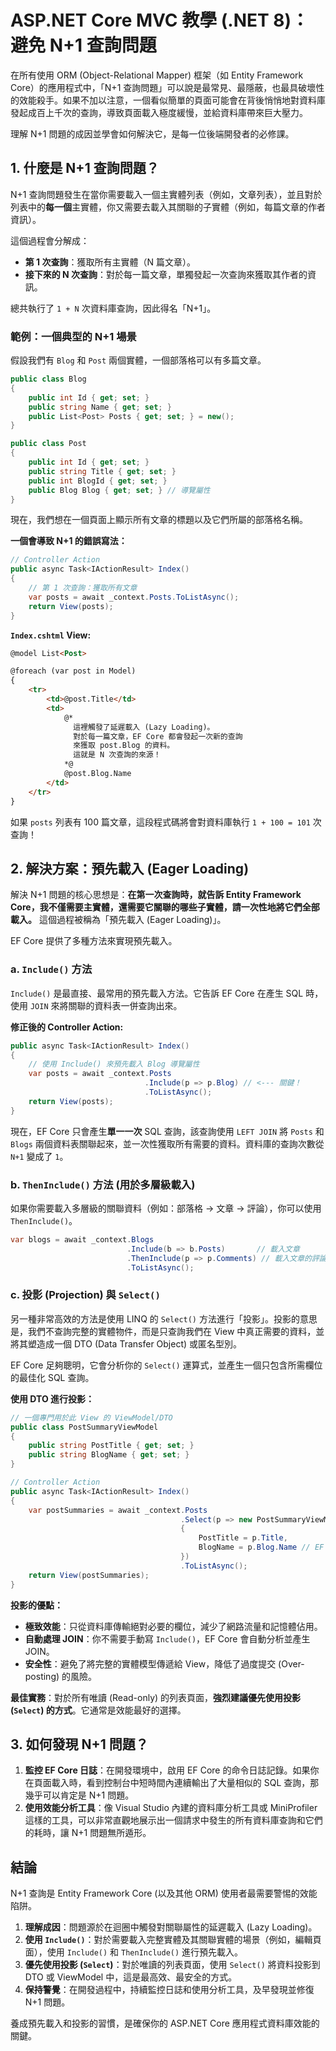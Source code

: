 # ASP.NET Core MVC 教學 (.NET 8)：避免 N+1 查詢問題

在所有使用 ORM (Object-Relational Mapper) 框架（如 Entity Framework Core）的應用程式中，「N+1 查詢問題」可以說是最常見、最隱蔽，也最具破壞性的效能殺手。如果不加以注意，一個看似簡單的頁面可能會在背後悄悄地對資料庫發起成百上千次的查詢，導致頁面載入極度緩慢，並給資料庫帶來巨大壓力。

理解 N+1 問題的成因並學會如何解決它，是每一位後端開發者的必修課。

## 1. 什麼是 N+1 查詢問題？

N+1 查詢問題發生在當你需要載入一個主實體列表（例如，文章列表），並且對於列表中的**每一個**主實體，你又需要去載入其關聯的子實體（例如，每篇文章的作者資訊）。

這個過程會分解成：
*   **第 1 次查詢**：獲取所有主實體（N 篇文章）。
*   **接下來的 N 次查詢**：對於每一篇文章，單獨發起一次查詢來獲取其作者的資訊。

總共執行了 `1 + N` 次資料庫查詢，因此得名「N+1」。

### 範例：一個典型的 N+1 場景

假設我們有 `Blog` 和 `Post` 兩個實體，一個部落格可以有多篇文章。

```csharp
public class Blog
{
    public int Id { get; set; }
    public string Name { get; set; }
    public List<Post> Posts { get; set; } = new();
}

public class Post
{
    public int Id { get; set; }
    public string Title { get; set; }
    public int BlogId { get; set; }
    public Blog Blog { get; set; } // 導覽屬性
}
```

現在，我們想在一個頁面上顯示所有文章的標題以及它們所屬的部落格名稱。

**一個會導致 N+1 的錯誤寫法：**
```csharp
// Controller Action
public async Task<IActionResult> Index()
{
    // 第 1 次查詢：獲取所有文章
    var posts = await _context.Posts.ToListAsync();
    return View(posts);
}
```

**`Index.cshtml` View:**
```html
@model List<Post>

@foreach (var post in Model)
{
    <tr>
        <td>@post.Title</td>
        <td>
            @* 
              這裡觸發了延遲載入 (Lazy Loading)。
              對於每一篇文章，EF Core 都會發起一次新的查詢
              來獲取 post.Blog 的資料。
              這就是 N 次查詢的來源！
            *@
            @post.Blog.Name 
        </td>
    </tr>
}
```
如果 `posts` 列表有 100 篇文章，這段程式碼將會對資料庫執行 `1 + 100 = 101` 次查詢！

## 2. 解決方案：預先載入 (Eager Loading)

解決 N+1 問題的核心思想是：**在第一次查詢時，就告訴 Entity Framework Core，我不僅需要主實體，還需要它關聯的哪些子實體，請一次性地將它們全部載入。** 這個過程被稱為「預先載入 (Eager Loading)」。

EF Core 提供了多種方法來實現預先載入。

### a. `Include()` 方法

`Include()` 是最直接、最常用的預先載入方法。它告訴 EF Core 在產生 SQL 時，使用 `JOIN` 來將關聯的資料表一併查詢出來。

**修正後的 Controller Action:**
```csharp
public async Task<IActionResult> Index()
{
    // 使用 Include() 來預先載入 Blog 導覽屬性
    var posts = await _context.Posts
                              .Include(p => p.Blog) // <--- 關鍵！
                              .ToListAsync();
    return View(posts);
}
```
現在，EF Core 只會產生**單一一次** SQL 查詢，該查詢使用 `LEFT JOIN` 將 `Posts` 和 `Blogs` 兩個資料表關聯起來，並一次性獲取所有需要的資料。資料庫的查詢次數從 `N+1` 變成了 `1`。

### b. `ThenInclude()` 方法 (用於多層級載入)

如果你需要載入多層級的關聯資料（例如：部落格 -> 文章 -> 評論），你可以使用 `ThenInclude()`。

```csharp
var blogs = await _context.Blogs
                          .Include(b => b.Posts)       // 載入文章
                          .ThenInclude(p => p.Comments) // 載入文章的評論
                          .ToListAsync();
```

### c. 投影 (Projection) 與 `Select()`

另一種非常高效的方法是使用 LINQ 的 `Select()` 方法進行「投影」。投影的意思是，我們不查詢完整的實體物件，而是只查詢我們在 View 中真正需要的資料，並將其塑造成一個 DTO (Data Transfer Object) 或匿名型別。

EF Core 足夠聰明，它會分析你的 `Select()` 運算式，並產生一個只包含所需欄位的最佳化 SQL 查詢。

**使用 DTO 進行投影：**
```csharp
// 一個專門用於此 View 的 ViewModel/DTO
public class PostSummaryViewModel
{
    public string PostTitle { get; set; }
    public string BlogName { get; set; }
}

// Controller Action
public async Task<IActionResult> Index()
{
    var postSummaries = await _context.Posts
                                      .Select(p => new PostSummaryViewModel
                                      {
                                          PostTitle = p.Title,
                                          BlogName = p.Blog.Name // EF Core 會自動處理 JOIN
                                      })
                                      .ToListAsync();
    return View(postSummaries);
}
```
**投影的優點：**
*   **極致效能**：只從資料庫傳輸絕對必要的欄位，減少了網路流量和記憶體佔用。
*   **自動處理 JOIN**：你不需要手動寫 `Include()`，EF Core 會自動分析並產生 JOIN。
*   **安全性**：避免了將完整的實體模型傳遞給 View，降低了過度提交 (Over-posting) 的風險。

**最佳實務**：對於所有唯讀 (Read-only) 的列表頁面，**強烈建議優先使用投影 (`Select`) 的方式**。它通常是效能最好的選擇。

## 3. 如何發現 N+1 問題？

1.  **監控 EF Core 日誌**：在開發環境中，啟用 EF Core 的命令日誌記錄。如果你在頁面載入時，看到控制台中短時間內連續輸出了大量相似的 SQL 查詢，那幾乎可以肯定是 N+1 問題。
2.  **使用效能分析工具**：像 Visual Studio 內建的資料庫分析工具或 MiniProfiler 這樣的工具，可以非常直觀地展示出一個請求中發生的所有資料庫查詢和它們的耗時，讓 N+1 問題無所遁形。

## 結論

N+1 查詢是 Entity Framework Core (以及其他 ORM) 使用者最需要警惕的效能陷阱。

1.  **理解成因**：問題源於在迴圈中觸發對關聯屬性的延遲載入 (Lazy Loading)。
2.  **使用 `Include()`**：對於需要載入完整實體及其關聯實體的場景（例如，編輯頁面），使用 `Include()` 和 `ThenInclude()` 進行預先載入。
3.  **優先使用投影 (`Select`)**：對於唯讀的列表頁面，使用 `Select()` 將資料投影到 DTO 或 ViewModel 中，這是最高效、最安全的方式。
4.  **保持警覺**：在開發過程中，持續監控日誌和使用分析工具，及早發現並修復 N+1 問題。

養成預先載入和投影的習慣，是確保你的 ASP.NET Core 應用程式資料庫效能的關鍵。
